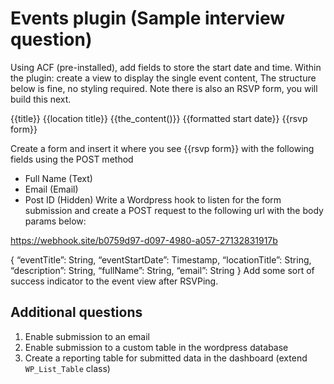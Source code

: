# Events plugin (Sample interview question)

Using ACF (pre-installed), add fields to store the start date and time.
Within the plugin: create a view to display the single event content, The structure below is fine, no styling required. Note there is also an RSVP form, you will build this next.

{{title}}
{{location title}}
{{the_content()}}
{{formatted start date}}
{{rsvp form}}
 
Create a form and insert it where you see {{rsvp form}} with the following fields using the POST method
- Full Name (Text)
- Email (Email)
- Post ID (Hidden)
Write a Wordpress hook to listen for the form submission and create a POST request to the following url with the body params below:

https://webhook.site/b0759d97-d097-4980-a057-27132831917b

{
   “eventTitle”: String,
    “eventStartDate”: Timestamp,
    “locationTitle”: String,
    “description”: String,
    “fullName”: String,
    “email”: String
}
Add some sort of success indicator to the event view after RSVPing.



## Additional questions

1. Enable submission to an email
2. Enable submission to a custom table in the wordpress database 
3. Create a reporting table for submitted data in the dashboard (extend ```WP_List_Table``` class)